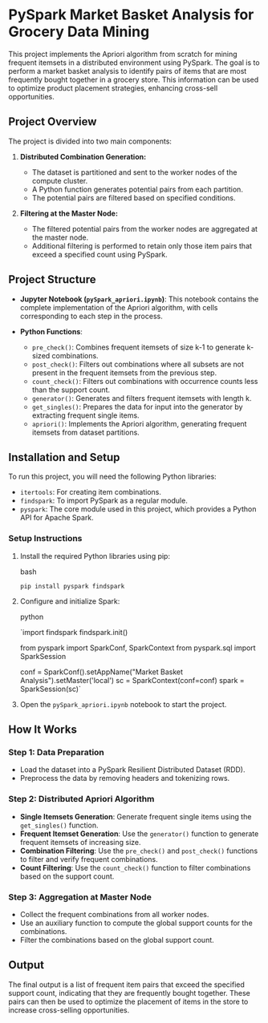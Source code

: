 PySpark Market Basket Analysis for Grocery Data Mining
=============================================

This project implements the Apriori algorithm from scratch for mining frequent itemsets in a distributed environment using PySpark. The goal is to perform a market basket analysis to identify pairs of items that are most frequently bought together in a grocery store. This information can be used to optimize product placement strategies, enhancing cross-sell opportunities.

Project Overview
----------------

The project is divided into two main components:

1.  **Distributed Combination Generation:**
    -   The dataset is partitioned and sent to the worker nodes of the compute cluster.
    -   A Python function generates potential pairs from each partition.
    -   The potential pairs are filtered based on specified conditions.
      
2.  **Filtering at the Master Node:**
    -   The filtered potential pairs from the worker nodes are aggregated at the master node.
    -   Additional filtering is performed to retain only those item pairs that exceed a specified count using PySpark.

Project Structure
-----------------

-   **Jupyter Notebook (`pySpark_apriori.ipynb`)**: This notebook contains the complete implementation of the Apriori algorithm, with cells corresponding to each step in the process.
-   **Python Functions**:
  
    -   `pre_check()`: Combines frequent itemsets of size k-1 to generate k-sized combinations.
    -   `post_check()`: Filters out combinations where all subsets are not present in the frequent itemsets from the previous step.
    -   `count_check()`: Filters out combinations with occurrence counts less than the support count.
    -   `generator()`: Generates and filters frequent itemsets with length k.
    -   `get_singles()`: Prepares the data for input into the generator by extracting frequent single items.
    -   `apriori()`: Implements the Apriori algorithm, generating frequent itemsets from dataset partitions.

Installation and Setup
----------------------

To run this project, you will need the following Python libraries:

-   `itertools`: For creating item combinations.
-   `findspark`: To import PySpark as a regular module.
-   `pyspark`: The core module used in this project, which provides a Python API for Apache Spark.

### Setup Instructions

1.  Install the required Python libraries using pip:

    bash

    `pip install pyspark findspark`

2.  Configure and initialize Spark:

    python

    `import findspark
    findspark.init()

    from pyspark import SparkConf, SparkContext
    from pyspark.sql import SparkSession

    conf = SparkConf().setAppName("Market Basket Analysis").setMaster('local')
    sc = SparkContext(conf=conf)
    spark = SparkSession(sc)`

3.  Open the `pySpark_apriori.ipynb` notebook to start the project.

How It Works
------------

### Step 1: Data Preparation

-   Load the dataset into a PySpark Resilient Distributed Dataset (RDD).
-   Preprocess the data by removing headers and tokenizing rows.

### Step 2: Distributed Apriori Algorithm

-   **Single Itemsets Generation**: Generate frequent single items using the `get_singles()` function.
-   **Frequent Itemset Generation**: Use the `generator()` function to generate frequent itemsets of increasing size.
-   **Combination Filtering**: Use the `pre_check()` and `post_check()` functions to filter and verify frequent combinations.
-   **Count Filtering**: Use the `count_check()` function to filter combinations based on the support count.

### Step 3: Aggregation at Master Node

-   Collect the frequent combinations from all worker nodes.
-   Use an auxiliary function to compute the global support counts for the combinations.
-   Filter the combinations based on the global support count.

Output
------

The final output is a list of frequent item pairs that exceed the specified support count, indicating that they are frequently bought together. These pairs can then be used to optimize the placement of items in the store to increase cross-selling opportunities.
